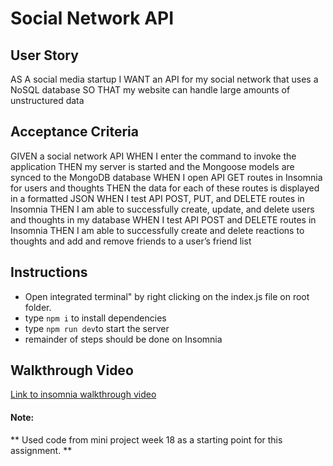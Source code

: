 # Social Network API

## User Story

AS A social media startup
I WANT an API for my social network that uses a NoSQL database
SO THAT my website can handle large amounts of unstructured data

## Acceptance Criteria

GIVEN a social network API
WHEN I enter the command to invoke the application
THEN my server is started and the Mongoose models are synced to the MongoDB database
WHEN I open API GET routes in Insomnia for users and thoughts
THEN the data for each of these routes is displayed in a formatted JSON
WHEN I test API POST, PUT, and DELETE routes in Insomnia
THEN I am able to successfully create, update, and delete users and thoughts in my database
WHEN I test API POST and DELETE routes in Insomnia
THEN I am able to successfully create and delete reactions to thoughts and add and remove friends to a user’s friend list

## Instructions

* Open integrated terminal" by right clicking on the index.js file on root folder.
* type ```npm i``` to install dependencies
* type ```npm run dev```to start the server
* remainder of steps should be done on Insomnia

## Walkthrough Video

[Link to insomnia walkthrough video](https://drive.google.com/file/d/1xrKv85sJdwSIkHLZjmZgi5XbcB73QwhG/view)

#### Note:

** Used code from mini project week 18 as a starting point for this assignment. **
